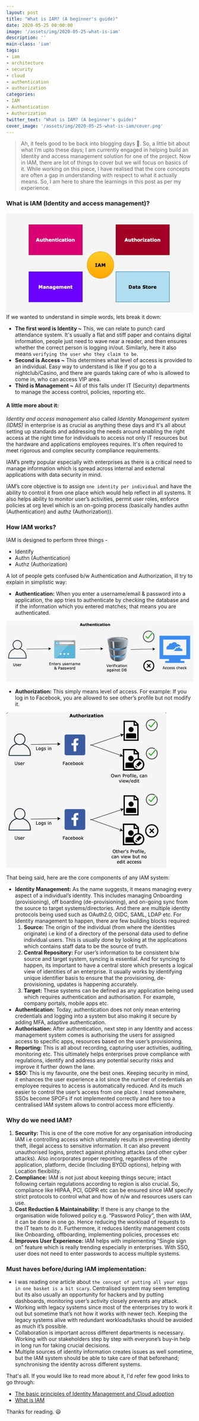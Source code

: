 ```yaml
---
layout: post
title: "What is IAM? (A beginner's guide)"
date: 2020-05-25 00:00:00
image: '/assets/img/2020-05-25-what-is-iam'
description: ''
main-class: 'iam'
tags:
- iam
- architecture
- security
- cloud
- authentication
- authorization
categories:
- IAM
- Authentication
- Authorization
twitter_text: "What is IAM? (A beginner's guide)"
cover_image: '/assets/img/2020-05-25-what-is-iam/cover.png'
---
```



> Ah, it feels good to be back into blogging days 🤩. So, a little bit about what I’m upto these days; I am currently engaged in helping build an Identity and access management solution for one of the project. Now in IAM, there are lot of things to cover but we will focus on basics of it. While working on this piece, I have realised that the core concepts are often a gap in understanding with respect to what it actually means.  So, I am here to share the learnings in this post as per my experience. 

### What is IAM (Identity and access management)?
![cover](/assets/img/2020-05-25-what-is-iam/cover.png)
If we wanted to understand in simple words, lets break it down:
* **The first word is Identity ~** This, we can relate to punch card attendance system. It's usually a flat and stiff paper and contains digital information, people just need to wave near a reader, and then ensures whether the correct person is logging in/out. Similarly, here it also means `verifying the user who they claim to be`.
* **Second is Access ~** This determines what level of access is provided to an individual. Easy way to understand is like if you go to a nightclub/Casino, and there are guards taking care of who is allowed to come in, who can access VIP area.
* **Third is Management ~** All of this falls under IT (Security) departments to manage the access control, policies, reporting etc.

#### A little more about it:
*Identity and access management* also called *Identity Management system (IDMS)* in enterprise is as crucial as anything these days and it's all about setting up standards and addressing the needs around enabling the right access at the right time for individuals to access not only IT resources but the hardware and applications employees requires. It's often required to meet rigorous and complex security compliance requirements.

IAM’s pretty popular especially with enterprises as there is a critical need to manage information which is spread across internal and external applications with data security in mind. 

IAM’s core objective is to assign `one identity per individual` and have the ability to control it from one place which would help reflect in all systems. It also helps ability to monitor user’s activities, permit user roles, enforce policies at org level which is an on-going process (basically handles authn (Authentication) and authz (Authorization)). 

### How IAM works?
IAM is designed to perform three things - 
- Identify
- Authn (Authentication)
- Authz (Authorization)

A lot of people gets confused b/w Authentication and Authorization, ill try to explain in simplistic way:

* **Authentication:** When you enter a username/email & password into a application, the app tries to authenticate by checking the database and if the information which you entered matches; that means you are authenticated.

![authentication](/assets/img/2020-05-25-what-is-iam/authentication.png)

* **Authorization:** This simply means level of access. For example: If you log in to Facebook, you are allowed to see other’s profile but not modify it.

![authorization](/assets/img/2020-05-25-what-is-iam/authorization.png)

That being said, here are the core components of any IAM system:

* **Identity Management:** As the name suggests, it means managing every aspect of a individual’s identity. This includes managing Onboarding (provisioning), off boarding (de-provisioning), and on-going sync from the source to target systems/directories. And there are multiple identity protocols being used such as OAuth2.0, OIDC, SAML, LDAP etc. For Identity management to happen, there are few building blocks required:
    1. **Source:** The origin of the individual (from where the identities originate) i.e kind of a directory of the personal data used to define individual users. This is usually done by looking at the applications which contains staff data to be the source of truth.
    2. **Central Repository:** For user’s information to be consistent b/w source and target system, syncing is essential. And for syncing to happen, its important to have a central store which presents a logical view of identities of an enterprise. It  usually works by identifying unique identifier basis to ensure that the provisioning, de-provisioning, updates is happening accurately.
    3. **Target:** These systems can be defined as any application being used which requires authentication and authorisation. For example, company portals, mobile apps etc.
* **Authentication:** Today, authentication does not only mean entering credentials and logging into a system but also making it secure by adding MFA, adaptive authentication.
* **Authorisation:** After authentication, next step in any Identity and access management system comes is authorising the users for assigned access to specific apps, resources based on the user’s provisioning.
* **Reporting:** This is all about recording, capturing user activities, auditing, monitoring etc. This ultimately helps enterprises prove compliance with regulations, identify and address any potential security risks and improve it further down the lane.
* **SSO:** This is my favourite, one the best ones. Keeping security in mind, it enhances the user experience a lot since the number of credentials an employee requires to access is automatically reduced. And its much easier to control the user’s access from one place. I read somewhere, SSOs become SPOFs if not implemented correctly and here too a centralised IAM system allows to control access more efficiently.

### Why do we need IAM?
1. **Security:** This is one of the core motive for any organisation introducing IAM i.e controlling access which ultimately results in preventing identity theft, illegal access to sensitive information. It can also prevent unauthorised logins, protect against phishing attacks (and other cyber attacks). Also incorporates proper reporting, regardless of the application, platform, decide (Including BYOD options), helping with Location flexibility.
2. **Compliance:** IAM is not just about keeping things secure; intact following certain regulations according to region is also crucial. So, compliance like HIPAA, PCI, GDPR etc can be ensured since IAM specify strict protocols to control what and how of n/w and resources users can use. 
3. **Cost Reduction & Maintainability:** If there is any change to the organisation wide followed policy e.g. “Password Policy”, then with IAM, it can be done in one go. Hence reducing the workload of requests to the IT team to do it. Furthermore, it reduces Identity management costs like Onboarding, offboarding, implementing policies, processes etc
4. **Improves User Experience:** IAM helps with implementing “Single sign on” feature which is really trending especially in enterprises. With SSO, user does not need to enter passwords to access multiple systems.

### Must haves before/during IAM implementation:
* I was reading one article about `the concept of putting all your eggs in one basket is a bit scary`. Centralised system may seem tempting but its also usually an opportunity for hackers and by putting dashboards, monitoring user’s activity closely prevents any attack.
* Working with legacy systems since most of the enterprises try to work it out but sometime that’s not how it works with newer tech. Keeping the legacy systems alive with redundant workloads/tasks should be avoided as much it’s possible.
* Collaboration is important across different departments is necessary. Working with our stakeholders step by step with everyone’s buy-in help in long run for taking crucial decisions.
* Multiple sources of identity information creates issues as well sometime, but the IAM system should be able to take care of that beforehand; synchronising the identity across different systems.

That's all. If you would like to read more about it, I'd refer few good links to go through:
* [The basic principles of Identity Management and Cloud adoption][ida]
* [What is IAM][varonis]

Thanks for reading. 😃

[ida]: https://www.identityandaccess.org/the-basic-principles-of-identity-management-and-cloud-adoption/
[varonis]: https://www.varonis.com/blog/what-is-iam/